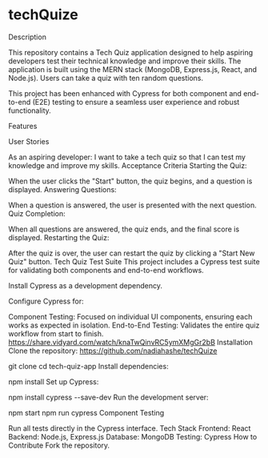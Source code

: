 # techQuize
Description

This repository contains a Tech Quiz application designed to help aspiring developers test their technical knowledge and improve their skills. The application is built using the MERN stack (MongoDB, Express.js, React, and Node.js). Users can take a quiz with ten random questions.

This project has been enhanced with Cypress for both component and end-to-end (E2E) testing to ensure a seamless user experience and robust functionality.

Features

User Stories

As an aspiring developer:
I want to take a tech quiz so that I can test my knowledge and improve my skills.
Acceptance Criteria
Starting the Quiz:

When the user clicks the "Start" button, the quiz begins, and a question is displayed.
Answering Questions:

When a question is answered, the user is presented with the next question.
Quiz Completion:

When all questions are answered, the quiz ends, and the final score is displayed.
Restarting the Quiz:

After the quiz is over, the user can restart the quiz by clicking a "Start New Quiz" button.
Tech Quiz Test Suite
This project includes a Cypress test suite for validating both components and end-to-end workflows.


Install Cypress as a development dependency.

Configure Cypress for:

Component Testing: Focused on individual UI components, ensuring each works as expected in isolation.
End-to-End Testing: Validates the entire quiz workflow from start to finish. https://share.vidyard.com/watch/knaTwQinvRC5ymXMgGr2bB
Installation
Clone the repository: https://github.com/nadiahashe/techQuize

git clone 
cd tech-quiz-app
Install dependencies:

npm install
Set up Cypress:

npm install cypress --save-dev
Run the development server:

npm start
npm run cypress
Component Testing

Run all tests directly in the Cypress interface.
Tech Stack
Frontend: React
Backend: Node.js, Express.js
Database: MongoDB
Testing: Cypress
How to Contribute
Fork the repository.
